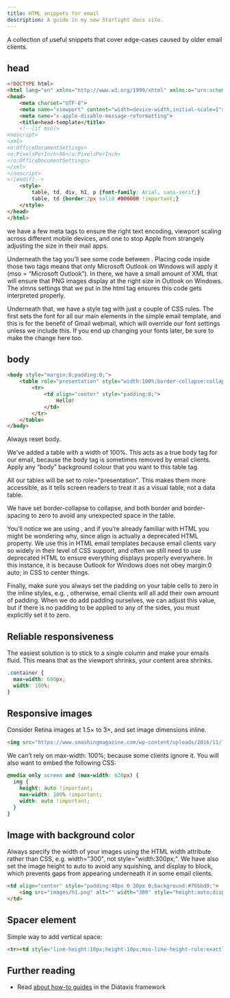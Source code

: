```yaml
---
title: HTML snippets for email
description: A guide in my new Starlight docs site.
---
```


A collection of useful snippets that cover edge-cases caused by older email clients. 

## head

```html
<!DOCTYPE html>
<html lang="en" xmlns="http://www.w3.org/1999/xhtml" xmlns:o="urn:schemas-microsoft-com:office:office">
<head>
    <meta charset="UTF-8">
	<meta name="viewport" content="width=device-width,initial-scale=1">
	<meta name="x-apple-disable-message-reformatting">
	<title>head-template</title>
	<!--[if mso]> 
<noscript> 
<xml> 
<o:OfficeDocumentSettings> 
<o:PixelsPerInch>96</o:PixelsPerInch> 
</o:OfficeDocumentSettings> 
</xml> 
</noscript> 
<![endif]-->
	<style>
		table, td, div, h1, p {font-family: Arial, sans-serif;}
		table, td {border:2px solid #000000 !important;}
	</style>
</head>
</html>
```

we have a few meta tags to ensure the right text encoding, viewport scaling across different mobile devices, and one to stop Apple from strangely adjusting the size in their mail apps.

Underneath the <title></title> tag you’ll see some code between <!--[if mso]> and <![endif]-->. Placing code inside those two tags means that only Microsoft Outlook on Windows will apply it (mso = “Microsoft Outlook”). In there, we have a small amount of XML that will ensure that PNG images display at the right size in Outlook on Windows. The xlmns settings that we put in the html tag ensures this code gets interpreted properly.

Underneath that, we have a style tag with just a couple of CSS rules. The first sets the font for all our main elements in the simple email template, and this is for the benefit of Gmail webmail, which will override our font settings unless we include this. If you end up changing your fonts later, be sure to make the change here too.

## body

```html 
<body style="margin:0;padding:0;">
    <table role="presentation" style="width:100%;border-collapse:collapse;border:0;border-spacing:0;background:#ffffff;">
		<tr>
			<td align="center" style="padding:0;">
				Hello!
			</td>
		</tr>
	</table>
</body>
```

Always reset body.

We’ve added a table with a width of 100%. This acts as a true body tag for our email, because the body tag is sometimes removed by email clients. Apply any “body” background colour that you want to this table tag.

All our tables will be set to role="presentation". This makes them more accessible, as it tells screen readers to treat it as a visual table, not a data table.

We have set border-collapse to collapse, and both border and border-spacing to zero to avoid any unexpected space in the table.

You’ll notice we are using <td align="center">, and if you’re already familiar with HTML you might be wondering why, since align is actually a deprecated HTML property. We use this in HTML email templates because email clients vary so widely in their level of CSS support, and often we still need to use deprecated HTML to ensure everything displays properly everywhere. In this instance, it is because Outlook for Windows does not obey margin:0 auto; in CSS to center things.

Finally, make sure you always set the padding on your table cells to zero in the inline styles, e.g. <td style="padding:0;">, otherwise, email clients will all add their own amount of padding. When we do add padding ourselves, we can adjust this value, but if there is no padding to be applied to any of the sides, you must explicitly set it to zero. 

## Reliable responsiveness

The easiest solution is to stick to a single column and make your emails fluid. This means that as the viewport shrinks, your content area shrinks.

```css
.container {
  max-width: 600px;
  width: 100%;
}
```

## Responsive images
Consider Retina images at 1.5× to 3×, and set image dimensions inline.

```html
<img src="https://www.smashingmagazine.com/wp-content/uploads/2016/11/logo.png" height="100" width="600" alt="Company Logo" style="max-width: 100%;">
```

We can’t rely on max-width: 100%; because some clients ignore it. You will also want to embed the following CSS:

```css
@media only screen and (max-width: 620px) {
  img {
    height: auto !important;
    max-width: 100% !important;
    width: auto !important;
  }
}
```

## Image with background color

Always specify the width of your images using the HTML width attribute rather than CSS, e.g. width="300", not style="width:300px;".
We have also set the image height to auto to avoid any squishing, and display to block, which prevents gaps from appearing underneath it in some email clients.

```html
<td align="center" style="padding:40px 0 30px 0;background:#70bbd9;">
	<img src="images/h1.png" alt="" width="300" style="height:auto;display:block;" />
</td>
```

## Spacer element

Simple way to add vertical space:

```html
<tr><td style="line-height:10px;height:10px;mso-line-height-rule:exactly;">&nbsp;</td></tr>
```

## Further reading

- Read [about how-to guides](https://diataxis.fr/how-to-guides/) in the Diátaxis framework
